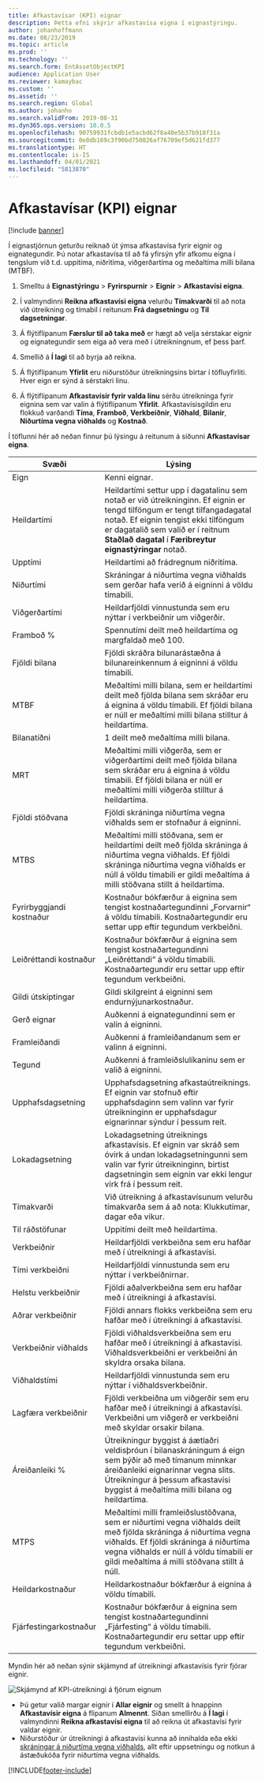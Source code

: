 ```yaml
---
title: Afkastavísar (KPI) eignar
description: Þetta efni skýrir afkastavísa eigna í eignastýringu.
author: johanhoffmann
ms.date: 08/23/2019
ms.topic: article
ms.prod: ''
ms.technology: ''
ms.search.form: EntAssetObjectKPI
audience: Application User
ms.reviewer: kamaybac
ms.custom: ''
ms.assetid: ''
ms.search.region: Global
ms.author: johanho
ms.search.validFrom: 2019-08-31
ms.dyn365.ops.version: 10.0.5
ms.openlocfilehash: 90759931fcbdb1e5acbd62f8a40e5b37b918f31a
ms.sourcegitcommit: 0e8db169c3f90bd750826af76709ef5d621fd377
ms.translationtype: HT
ms.contentlocale: is-IS
ms.lasthandoff: 04/01/2021
ms.locfileid: "5813870"
---
```

# <a name="asset-kpis"></a>Afkastavísar (KPI) eignar

[!include [banner](../../includes/banner.md)]

 

Í eignastjórnun geturðu reiknað út ýmsa afkastavísa fyrir eignir og eignategundir. Þú notar afkastavísa til að fá yfirsýn yfir afkomu eigna í tengslum við t.d. uppitíma, niðritíma, viðgerðartíma og meðaltíma milli bilana (MTBF).

1. Smelltu á **Eignastýringu** > **Fyrirspurnir** > **Eignir** > **Afkastavísi eigna**.

2. Í valmyndinni **Reikna afkastavísi eigna** velurðu **Tímakvarði** til að nota við útreikning og tímabil í reitunum **Frá dagsetningu** og **Til dagsetningar**. 

3. Á flýtiflipanum **Færslur til að taka með** er hægt að velja sérstakar eignir og eignategundir sem eiga að vera með í útreikningnum, ef þess þarf.

4. Smellið á **Í lagi** til að byrja að reikna.

5. Á flýtiflipanum **Yfirlit** eru niðurstöður útreikningsins birtar í töfluyfirliti. Hver eign er sýnd á sérstakri línu.

6. Á flýtiflipanum **Afkastavísir fyrir valda línu** sérðu útreikninga fyrir eignina sem var valin á flýtiflipanum **Yfirlit**. Afkastavísisgildin eru flokkuð varðandi **Tíma**, **Framboð**, **Verkbeiðnir**, **Viðhald**, **Bilanir**, **Niðurtíma vegna viðhalds** og **Kostnað**.

Í töflunni hér að neðan finnur þú lýsingu á reitunum á síðunni **Afkastavísar eigna**.

| Svæði                   | Lýsing                                                                                                                                                                                                                                                                                           |
|-------------------------|-------------------------------------------------------------------------------------------------------------------------------------------------------------------------------------------------------------------------------------------------------------------------------------------------------|
| Eign                   | Kenni eignar.                                                                                                                                                                                                                                                                                             |
| Heildartími              | Heildartími settur upp í dagatalinu sem notað er við útreikninginn. Ef eignin er tengd tilföngum er tengt tilfangadagatal notað. Ef eignin tengist ekki tilföngum er dagatalið sem valið er í reitnum **Staðlað dagatal** í **Færibreytur eignastýringar** notað. |
| Upptími                  | Heildartími að frádregnum niðritíma.                                                                                                                                                                                                                                                                            |
| Niðurtími                | Skráningar á niðurtíma vegna viðhalds sem gerðar hafa verið á eigninni á völdu tímabili.                                                                                                                                                                                                                              |
| Viðgerðartími             | Heildarfjöldi vinnustunda sem eru nýttar í verkbeiðnir um viðgerðir.                                                                                                                                                                                                                                            |
| Framboð %          | Spennutími deilt með heildartíma og margfaldað með 100.                                                                                                                                                                                                                                                   |
| Fjöldi bilana        | Fjöldi skráðra bilunarástæðna á bilunareinkennum á eigninni á völdu tímabili.                                                                                                                                                                                                             |
| MTBF                    | Meðaltími milli bilana, sem er heildartími deilt með fjölda bilana sem skráðar eru á eignina á völdu tímabili. Ef fjöldi bilana er núll er meðaltími milli bilana stilltur á heildartíma.                                                                                                                   |
| Bilanatíðni               | 1 deilt með meðaltíma milli bilana.                                                                                                                                                                                                                                                                                    |
| MRT                     | Meðaltími milli viðgerða, sem er viðgerðartími deilt með fjölda bilana sem skráðar eru á eignina á völdu tímabili. Ef fjöldi bilana er núll er meðaltími milli viðgerða stilltur á heildartíma.                                                                                                                           |
| Fjöldi stöðvana         | Fjöldi skráninga niðurtíma vegna viðhalds sem er stofnaður á eigninni.                                                                                                                                                                                                                                     |
| MTBS                    | Meðaltími milli stöðvana, sem er heildartími deilt með fjölda skráninga á niðurtíma vegna viðhalds. Ef fjöldi skráninga niðurtíma vegna viðhalds er núll á völdu tímabili er gildi meðaltíma á milli stöðvana stillt á heildartíma.                                                                                      |
| Fyrirbyggjandi kostnaður         | Kostnaður bókfærður á eignina sem tengist kostnaðartegundinni „Forvarnir“ á völdu tímabili. Kostnaðartegundir eru settar upp eftir tegundum verkbeiðni.                                                                                                                                                                       |
| Leiðréttandi kostnaður         | Kostnaður bókfærður á eignina sem tengist kostnaðartegundinni „Leiðréttandi“ á völdu tímabili. Kostnaðartegundir eru settar upp eftir tegundum verkbeiðni.                                                                                                                                                                       |
| Gildi útskiptingar       | Gildi skilgreint á eigninni sem endurnýjunarkostnaður.                                                                                                                                                                                                                                                  |
| Gerð eignar             | Auðkenni á eignategundinni sem er valin á eigninni.                                                                                                                                                                                                                                             |
| Framleiðandi           | Auðkenni á framleiðandanum sem er valinn á eigninni.                                                                                                                                                                                                                                                 |
| Tegund                   | Auðkenni á framleiðslulíkaninu sem er valið á eigninni.                                                                                                                                                                                                                                           |
| Upphafsdagsetning               | Upphafsdagsetning afkastaútreiknings. Ef eignin var stofnuð eftir upphafsdaginn sem valinn var fyrir útreikninginn er upphafsdagur eignarinnar sýndur í þessum reit.                                                                                                                                  |
| Lokadagsetning                 | Lokadagsetning útreiknings afkastavísis. Ef eignin var skráð sem óvirk á undan lokadagsetningunni sem valin var fyrir útreikninginn, birtist dagsetningin sem eignin var ekki lengur virk frá í þessum reit.                                                                                               |
| Tímakvarði              | Við útreikning á afkastavísunum velurðu tímakvarða sem á að nota: Klukkutímar, dagar eða vikur.                                                                                                                                                                                                            |
| Til ráðstöfunar            | Uppitími deilt með heildartíma.                                                                                                                                                                                                                                                                         |
| Verkbeiðnir             | Heildarfjöldi verkbeiðna sem eru hafðar með í útreikningi á afkastavísi.                                                                                                                                                                                                                                          |
| Tími verkbeiðni         | Heildarfjöldi vinnustunda sem eru nýttar í verkbeiðnirnar.                                                                                                                                                                                                                                               |
| Helstu verkbeiðnir     | Fjöldi aðalverkbeiðna sem eru hafðar með í útreikningi á afkastavísi.                                                                                                                                                                                                                                        |
| Aðrar verkbeiðnir   | Fjöldi annars flokks verkbeiðna sem eru hafðar með í útreikningi á afkastavísi.                                                                                                                                                                                                                                      |
| Verkbeiðnir viðhalds | Fjöldi viðhaldsverkbeiðna sem eru hafðar með í útreikningi á afkastavísi. Viðhaldsverkbeiðni er verkbeiðni án skyldra orsaka bilana.                                                                                                                                                             |
| Viðhaldstími        | Heildarfjöldi vinnustunda sem eru nýttar í viðhaldsverkbeiðnir.                                                                                                                                                                                                                                       |
| Lagfæra verkbeiðnir      | Fjöldi verkbeiðna um viðgerðir sem eru hafðar með í útreikningi á afkastavísi. Verkbeiðni um viðgerð er verkbeiðni með skyldar orsakir bilana.                                                                                                                                                                        |
| Áreiðanleiki %           | Útreikningur byggist á áætlaðri veldisþróun í bilanaskráningum á eign sem þýðir að með tímanum minnkar áreiðanleiki eignarinnar vegna slits. Útreikningur á þessum afkastavísi byggist á meðaltíma milli bilana og heildartíma.                                                            |
| MTPS                    | Meðaltími milli framleiðslustöðvana, sem er niðurtími vegna viðhalds deilt með fjölda skráninga á niðurtíma vegna viðhalds. Ef fjöldi skráninga á niðurtíma vegna viðhalds er núll á völdu tímabili er gildi meðaltíma á milli stöðvana stillt á núll.                                                                               |
| Heildarkostnaður              | Heildarkostnaður bókfærður á eignina á völdu tímabili.                                                                                                                                                                                                                                              |
| Fjárfestingarkostnaður         | Kostnaður bókfærður á eignina sem tengist kostnaðartegundinni „Fjárfesting“ á völdu tímabili. Kostnaðartegundir eru settar upp eftir tegundum verkbeiðni.                                                                                                                                                                       |

Myndin hér að neðan sýnir skjámynd af útreikningi afkastavísis fyrir fjórar eignir.

![Skjámynd af KPI-útreikningi á fjórum eignum](media/11-controlling-and-reporting.png)

- Þú getur valið margar eignir í **Allar eignir** og smellt á hnappinn **Afkastavísir eigna** á flipanum **Almennt**. Síðan smellirðu á **Í lagi** í valmyndinni **Reikna afkastavísi eigna** til að reikna út afkastavísi fyrir valdar eignir.  
- Niðurstöður úr útreikningi á afkastavísi kunna að innihalda eða ekki [skráningar á niðurtíma vegna viðhalds](../work-orders/maintenance-downtime.md), allt eftir uppsetningu og notkun á ástæðukóða fyrir niðurtíma vegna viðhalds. 



[!INCLUDE[footer-include](../../../includes/footer-banner.md)]